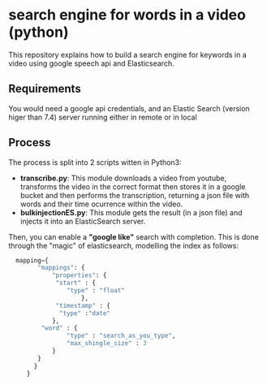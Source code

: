 # search engine for words in a video (python)
This repository explains how to build a search engine for keywords in a video using google speech api and Elasticsearch.

## Requirements
You would need a google api credentials, and an Elastic Search (version higer than 7.4) server running either in remote or in local

## Process
The process is split into 2 scripts witten in Python3:
* __transcribe.py__: This module downloads a video from youtube, transforms the video in the correct format then stores it in a google bucket and then performs the transcription, returning a json file with words and their time ocurrence within the video.
* __bulkinjectionES.py__: This module gets the result (in a json file) and injects it into an ElasticSearch server.

Then, you can enable a __"google like"__ search with completion. This is done through the "magic" of elasticsearch, modelling the index as follows:

```python
  mapping={
        "mappings": {
            "properties": {
             "start" : {
                "type" : "float"
                    },
             "timestamp" : {
              "type" :"date"
            },
         "word" : {
                "type" : "search_as_you_type",
                "max_shingle_size" : 3
            }
        }
       }
     }
```
